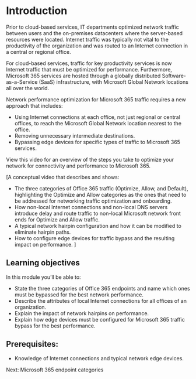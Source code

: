 # Introduction

Prior to cloud-based services, IT departments optimized network traffic between users and the on-premises datacenters where the server-based resources were located. Internet traffic was typically not vital to the productivity of the organization and was routed to an Internet connection in a central or regional office.

For cloud-based services, traffic for key productivity services is now Internet traffic that must be optimized for performance. Furthermore, Microsoft 365 services are hosted through a globally distributed Software-as-a-Service (SaaS) infrastructure, with Microsoft Global Network locations all over the world.

Network performance optimization for Microsoft 365 traffic requires a new approach that includes:

- Using Internet connections at each office, not just regional or central offices, to reach the Microsoft Global Network location nearest to the office.
- Removing unnecessary intermediate destinations.
- Bypassing edge devices for specific types of traffic to Microsoft 365 services.

View this video for an overview of the steps you take to optimize your network for connectivity and performance to Microsoft 365.

[A conceptual video that describes and shows:

- The three categories of Office 365 traffic (Optimize, Allow, and Default), highlighting the Optimize and Allow categories as the ones that need to be addressed for networking traffic optimization and onboarding.
- How non-local Internet connections and non-local DNS servers introduce delay and route traffic to non-local Microsoft network front ends for Optimize and Allow traffic.
- A typical network hairpin configuration and how it can be modified to eliminate hairpin paths.
- How to configure edge devices for traffic bypass and the resulting impact on performance.
]
 
## Learning objectives

In this module you’ll be able to: 

- State the three categories of Office 365 endpoints and name which ones must be bypassed for the best network performance.
- Describe the attributes of local Internet connections for all offices of an organization.
- Explain the impact of network hairpins on performance.
- Explain how edge devices must be configured for Microsoft 365 traffic bypass for the best performance.

## Prerequisites:

- Knowledge of Internet connections and typical network edge devices.

Next: Microsoft 365 endpoint categories
